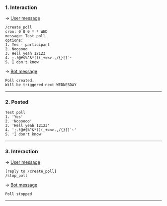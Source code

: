 ### 1. Interaction

&rarr; <ins>User message</ins>

```
/create_poll
cron: 0 0 0 * * WED
message: Test poll
options: 
1. Yes - participant
2. Noooooo
3. Hell yeah 12123
4. ;.!@#$%^&*()(_+=<>.,/{}[]`~
5. I don't know 
```

&rarr; <ins>Bot message</ins>

``` 
Poll created.
Will be triggered next WEDNESDAY 
``` 
___

### 2. Posted

``` 
Test poll
1. 'Yes'
2. 'Noooooo'
3. 'Hell yeah 12123'
4. ';.!@#$%^&*()(_+=<>.,/{}[]`~'
5. 'I don't know'
``` 
___

### 3. Interaction

&rarr; <ins>User message</ins>

```
[reply to /create_poll]
/stop_poll 
```

&rarr; <ins>Bot message</ins>

``` 
Poll stopped 
``` 
___